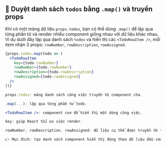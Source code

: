 ## 🔁 Duyệt danh sách `todos` bằng `.map()` và truyền props

Khi có một mảng dữ liệu `props.todos`, bạn có thể dùng `.map()` để lặp qua từng phần tử và render nhiều component giống nhau với dữ liệu khác nhau. Ví dụ dưới đây lặp qua danh sách `todos` và hiển thị các `<TodoRowItem />`, mỗi item nhận 3 props: `rowNumber`, `rowDescription`, `rowAssigned`.

```jsx
{props.todos.map(todo => (
  <TodoRowItem
    key={todo.rowNumber}
    rowNumber={todo.rowNumber}
    rowDescription={todo.rowDescription}
    rowAssigned={todo.rowAssigned}
  />
))}

props.todos: mảng danh sách công việc truyền từ component cha.

.map(...): lặp qua từng phần tử todo.

<TodoRowItem />: component con để hiển thị một dòng công việc.

key: giúp React tối ưu việc render.

rowNumber, rowDescription, rowAssigned: dữ liệu cụ thể được truyền từ todo.

👉 Mục đích: tạo danh sách component hiển thị động theo dữ liệu đầu vào.